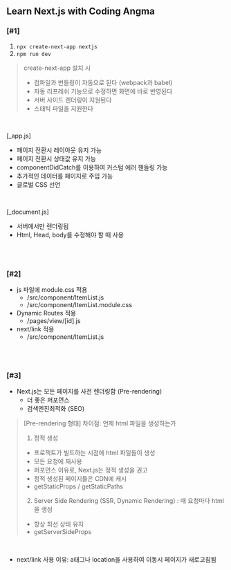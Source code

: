 ## Learn Next.js with Coding Angma

### [#1]

1. `npx create-next-app nextjs`
2. `npm run dev`

> create-next-app 설치 시
>
> - 컴파일과 번들링이 자동으로 된다 (webpack과 babel)
> - 자동 리프레쉬 기능으로 수정하면 화면에 바로 반영된다
> - 서버 사이드 렌더링이 지원된다
> - 스태틱 파일을 지원한다

<br>

[_app.js]

- 페이지 전환시 레이아웃 유지 가능
- 페이지 전환시 상태값 유지 가능
- componentDidCatch를 이용하여 커스텀 에러 핸들링 가능
- 추가적인 데이터를 페이지로 주입 가능
- 글로벌 CSS 선언

<br>

[_document.js]

- 서버에서만 렌더링됨
- Html, Head, body를 수정해야 할 때 사용

<br>
<br>

### [#2]

- js 파일에 module.css 적용
  - /src/component/ItemList.js
  - /src/component/ItemList.module.css
- Dynamic Routes 적용
  - /pages/view/[id].js
- next/link 적용
  - /src/component/ItemList.js

<br>
<br>

### [#3]

- Next.js는 모든 페이지를 사전 렌더링함 (Pre-rendering)
  - 더 좋은 퍼포먼스
  - 검색엔진최적화 (SEO)

> [Pre-rendering 형태]
> 차이점: 언제 html 파일을 생성하는가
>
> 1. 정적 생성
>
> - 프로젝트가 빌드하는 시점에 html 파일들이 생성
> - 모든 요청에 재사용
> - 퍼포먼스 이유로, Next.js는 정적 생성을 권고
> - 정적 생성된 페이지들은 CDN에 캐시
> - getStaticProps / getStaticPaths
>
> 2. Server Side Rendering (SSR, Dynamic Rendering) : 매 요청마다 html을 생성
>
> - 항상 최선 상태 유지
> - getServerSideProps

<br>

- next/link 사용 이유: a태그나 location을 사용하여 이동시 페이지가 새로고침됨
